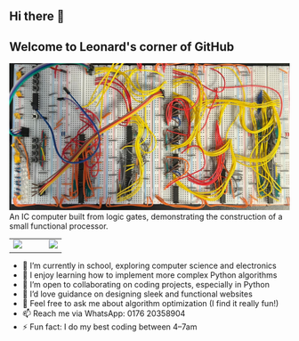 ## Hi there 👋
## Welcome to Leonard's corner of GitHub

![](cover_image.jpeg)
An IC computer built from logic gates, demonstrating the construction of a small functional processor.

<table style="border:none;">
<tr>
  <td>
    <img src="https://leetcard.jacoblin.cool/leonard-roepcke?theme=dark&font=Noto%20Sans%20Medefaidrin&ext=heatmap" width="400">
  </td>
  <td width="20"></td> <!-- Abstand -->
  <td>
    <a href="https://github.com/leonard-roepcke">
      <img src="https://github-readme-stats.vercel.app/api/top-langs/?username=leonard-roepcke&layout=compact&theme=radical&show_icons=true" width="400">
    </a>
  </td>
</tr>
</table>

- 🔭 I’m currently in school, exploring computer science and electronics
- 🌱 I enjoy learning how to implement more complex Python algorithms
- 👯 I’m open to collaborating on coding projects, especially in Python
- 🤔 I’d love guidance on designing sleek and functional websites
- 💬 Feel free to ask me about algorithm optimization (I find it really fun!)
- 📫 Reach me via WhatsApp: 0176 20358904
- ⚡ Fun fact: I do my best coding between 4–7am
